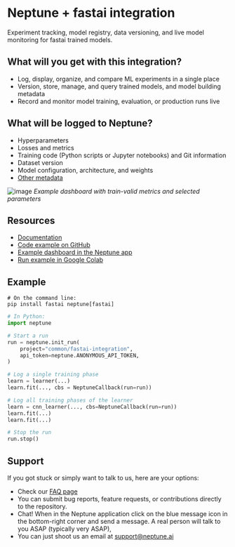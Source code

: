 # Neptune + fastai integration

Experiment tracking, model registry, data versioning, and live model monitoring for fastai trained models.

## What will you get with this integration?

* Log, display, organize, and compare ML experiments in a single place
* Version, store, manage, and query trained models, and model building metadata
* Record and monitor model training, evaluation, or production runs live

## What will be logged to Neptune?

* Hyperparameters
* Losses and metrics
* Training code (Python scripts or Jupyter notebooks) and Git information
* Dataset version
* Model configuration, architecture, and weights
* [Other metadata](https://docs.neptune.ai/you-should-know/what-can-you-log-and-display)

![image](https://user-images.githubusercontent.com/97611089/160639808-bd381089-66c8-4ed5-a895-0c018b378e0a.png)
*Example dashboard with train-valid metrics and selected parameters*


## Resources

* [Documentation](https://docs.neptune.ai/integrations/fastai)
* [Code example on GitHub](https://github.com/neptune-ai/examples/tree/main/integrations-and-supported-tools/fastai/scripts)
* [Example dashboard in the Neptune app](https://app.neptune.ai/o/common/org/fastai-integration/e/FAS-61/dashboard/fastai-dashboard-1f456716-f509-4432-b8b3-a7f5242703b6)
* [Run example in Google Colab](https://colab.research.google.com/github/neptune-ai/examples/blob/main/integrations-and-supported-tools/fastai/notebooks/Neptune_fastai.ipynb)

## Example

```
# On the command line:
pip install fastai neptune[fastai]
```

```python
# In Python:
import neptune

# Start a run
run = neptune.init_run(
    project="common/fastai-integration",
    api_token=neptune.ANONYMOUS_API_TOKEN,
)

# Log a single training phase
learn = learner(...)
learn.fit(..., cbs = NeptuneCallback(run=run))

# Log all training phases of the learner
learn = cnn_learner(..., cbs=NeptuneCallback(run=run))
learn.fit(...)
learn.fit(...)

# Stop the run
run.stop()
```

## Support

If you got stuck or simply want to talk to us, here are your options:

* Check our [FAQ page](https://docs.neptune.ai/getting-started/getting-help#frequently-asked-questions)
* You can submit bug reports, feature requests, or contributions directly to the repository.
* Chat! When in the Neptune application click on the blue message icon in the bottom-right corner and send a message. A real person will talk to you ASAP (typically very ASAP),
* You can just shoot us an email at support@neptune.ai
